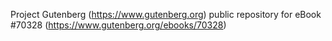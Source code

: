 Project Gutenberg (https://www.gutenberg.org) public repository for
eBook #70328 (https://www.gutenberg.org/ebooks/70328)

